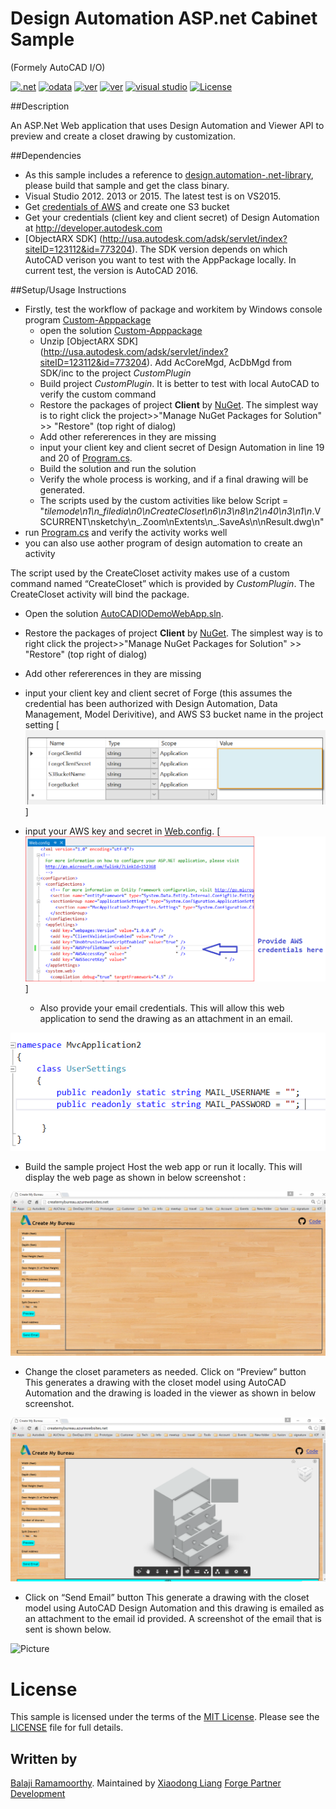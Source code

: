 Design Automation ASP.net Cabinet Sample
=============================

(Formely AutoCAD I/O)

[![.net](https://img.shields.io/badge/.net-4.5-green.svg)](http://www.microsoft.com/en-us/download/details.aspx?id=30653)
[![odata](https://img.shields.io/badge/odata-4.0-yellow.svg)](http://www.odata.org/documentation/)
[![ver](https://img.shields.io/badge/Design%20Automation%20API-2.0-blue.svg)](https://developer.autodesk.com/en/docs/design-automation/v2)
[![ver](https://img.shields.io/badge/Forge%20Viewer-2.11-yellow.svg)](https://developer.autodesk.com/en/docs/viewer/v2)
[![visual studio](https://img.shields.io/badge/Visual%20Studio-2012%7C2013%7C2015-green.svg)](https://www.visualstudio.com/)
[![License](http://img.shields.io/:license-mit-red.svg)](http://opensource.org/licenses/MIT)

##Description

An ASP.Net Web application that uses Design Automation and Viewer API to preview and create a closet drawing by customization.

##Dependencies
* As this sample includes a reference to  [design.automation-.net-library](https://github.com/Developer-Autodesk/design.automation-.net-library), please build that sample and get the class binary.  
* Visual Studio 2012. 2013 or 2015. The latest test is on VS2015.
* Get [credentials of AWS](http://docs.aws.amazon.com/general/latest/gr/aws-security-credentials.html) and create one S3 bucket
* Get your credentials (client key and client secret) of Design Automation at http://developer.autodesk.com 
* [ObjectARX SDK] (http://usa.autodesk.com/adsk/servlet/index?siteID=123112&id=773204). The SDK version depends on which AutoCAD verison you want to test with the AppPackage locally. In current test, the version is AutoCAD 2016.

##Setup/Usage Instructions
* Firstly, test the workflow of package and workitem by Windows console program [Custom-Apppackage](CreateCloset.bundle/Custom-Apppackage)
  * open the solution [Custom-Apppackage](CreateCloset.bundle/Custom-Apppackage)
  * Unzip [ObjectARX SDK] (http://usa.autodesk.com/adsk/servlet/index?siteID=123112&id=773204). Add AcCoreMgd, AcDbMgd from SDK/inc to the project *CustomPlugin*
  * Build project *CustomPlugin*. It is better to test with local AutoCAD to verify the custom command
  * Restore the packages of project **Client** by [NuGet](https://www.nuget.org/). The simplest way is to right click the project>>"Manage NuGet Packages for Solution" >> "Restore" (top right of dialog)
  * Add other refererences in they are missing
  * input your client key and client secret of Design Automation in line 19 and 20 of [Program.cs](./CreateCloset.bundle/Custom-Apppackage/Program.cs).
  * Build the solution and run the solution
  * Verify the whole process is working, and if a final drawing will be generated. 
  * The scripts used by the custom activities like  below
                        Script = "_tilemode\n1\n_filedia\n0\nCreateCloset\n6\n3\n8\n2\n40\n3\n1\n_.VSCURRENT\nsketchy\n_.Zoom\nExtents\n_.SaveAs\n\nResult.dwg\n"
* run   [Program.cs](./CreateCloset.bundle/Custom-Apppackage/Program.cs) and verify the activity works well
* you can also use aother program of design automation to create an activity 

The script used by the CreateCloset activity makes use of a custom command named “CreateCloset” which is provided by *CustomPlugin*. The  CreateCloset activity will bind the package. 

*  Open the solution [AutoCADIODemoWebApp.sln](AutoCADIODemoWebApp.sln). 
*  Restore the packages of project **Client** by [NuGet](https://www.nuget.org/). The simplest way is to right click the project>>"Manage NuGet Packages for Solution" >> "Restore" (top right of dialog)
*  Add other refererences in they are missing
*  input your client key and client secret of Forge (this assumes the credential has been authorized  with Design Automation, Data Management, Model Derivitive), and AWS S3 bucket name in the project setting
    [![](./assets/1.png)] 

* input your AWS key and secret in [Web.config](Web.config).
    [![](./assets/2.png)]  

  * Also provide your email credentials. 
    This will allow this web application to send the drawing as an attachment in an email.

![Picture](./assets/3.png)

   * Build the sample project
  Host the web app or run it locally. This will display the web page as shown in below screenshot :

   ![Picture](./assets/4.png)

  * Change the closet parameters as needed.
      Click on “Preview” button
      This generates a drawing with the closet model using AutoCAD Automation and the drawing is loaded in the viewer
      as shown in below screenshot.

![thumbnail](./assets/5.png)

  * Click on “Send Email” button
  This generate a drawing with the closet model using AutoCAD Design Automation and this drawing is emailed as an attachment
  to the email id provided. A screenshot of the email that is sent is shown below.

  ![Picture](https://github.com/Developer-Autodesk/workflow-aspdotnet-autocad.io/blob/master/assets/6.png)
  
  
# License

This sample is licensed under the terms of the [MIT License](http://opensource.org/licenses/MIT).
Please see the [LICENSE](LICENSE) file for full details.


## Written by

[Balaji Ramamoorthy](https://github.com/BalajiRamamoorthy). Maintained by [Xiaodong Liang](https://github.com/xiaodongliang/) [Forge Partner Development](http://forge.autodesk.com)

